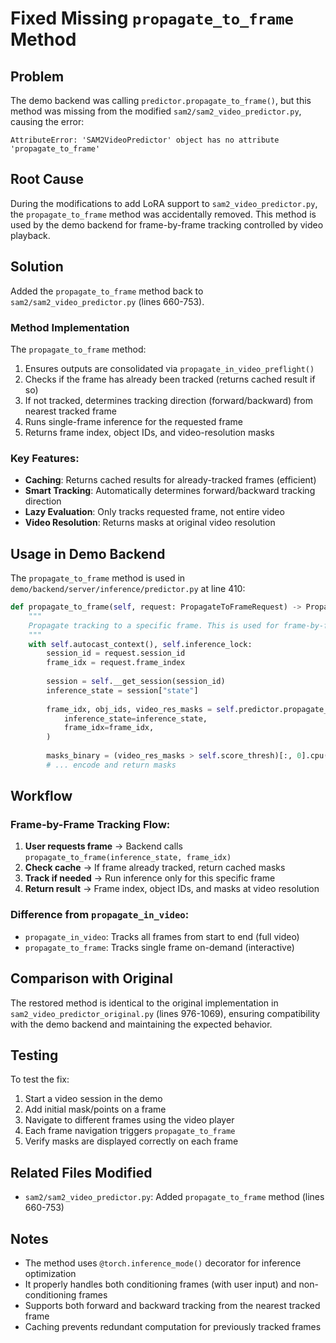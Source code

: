 # Fixed Missing `propagate_to_frame` Method

## Problem
The demo backend was calling `predictor.propagate_to_frame()`, but this method was missing from the modified `sam2/sam2_video_predictor.py`, causing the error:

```
AttributeError: 'SAM2VideoPredictor' object has no attribute 'propagate_to_frame'
```

## Root Cause
During the modifications to add LoRA support to `sam2_video_predictor.py`, the `propagate_to_frame` method was accidentally removed. This method is used by the demo backend for frame-by-frame tracking controlled by video playback.

## Solution
Added the `propagate_to_frame` method back to `sam2/sam2_video_predictor.py` (lines 660-753).

### Method Implementation
The `propagate_to_frame` method:
1. Ensures outputs are consolidated via `propagate_in_video_preflight()`
2. Checks if the frame has already been tracked (returns cached result if so)
3. If not tracked, determines tracking direction (forward/backward) from nearest tracked frame
4. Runs single-frame inference for the requested frame
5. Returns frame index, object IDs, and video-resolution masks

### Key Features:
- **Caching**: Returns cached results for already-tracked frames (efficient)
- **Smart Tracking**: Automatically determines forward/backward tracking direction
- **Lazy Evaluation**: Only tracks requested frame, not entire video
- **Video Resolution**: Returns masks at original video resolution

## Usage in Demo Backend

The `propagate_to_frame` method is used in `demo/backend/server/inference/predictor.py` at line 410:

```python
def propagate_to_frame(self, request: PropagateToFrameRequest) -> PropagateDataResponse:
    """
    Propagate tracking to a specific frame. This is used for frame-by-frame tracking.
    """
    with self.autocast_context(), self.inference_lock:
        session_id = request.session_id
        frame_idx = request.frame_index
        
        session = self.__get_session(session_id)
        inference_state = session["state"]
        
        frame_idx, obj_ids, video_res_masks = self.predictor.propagate_to_frame(
            inference_state=inference_state,
            frame_idx=frame_idx,
        )
        
        masks_binary = (video_res_masks > self.score_thresh)[:, 0].cpu().numpy()
        # ... encode and return masks
```

## Workflow

### Frame-by-Frame Tracking Flow:
1. **User requests frame** → Backend calls `propagate_to_frame(inference_state, frame_idx)`
2. **Check cache** → If frame already tracked, return cached masks
3. **Track if needed** → Run inference only for this specific frame
4. **Return result** → Frame index, object IDs, and masks at video resolution

### Difference from `propagate_in_video`:
- `propagate_in_video`: Tracks all frames from start to end (full video)
- `propagate_to_frame`: Tracks single frame on-demand (interactive)

## Comparison with Original

The restored method is identical to the original implementation in `sam2_video_predictor_original.py` (lines 976-1069), ensuring compatibility with the demo backend and maintaining the expected behavior.

## Testing

To test the fix:
1. Start a video session in the demo
2. Add initial mask/points on a frame
3. Navigate to different frames using the video player
4. Each frame navigation triggers `propagate_to_frame`
5. Verify masks are displayed correctly on each frame

## Related Files Modified
- `sam2/sam2_video_predictor.py`: Added `propagate_to_frame` method (lines 660-753)

## Notes
- The method uses `@torch.inference_mode()` decorator for inference optimization
- It properly handles both conditioning frames (with user input) and non-conditioning frames
- Supports both forward and backward tracking from the nearest tracked frame
- Caching prevents redundant computation for previously tracked frames

